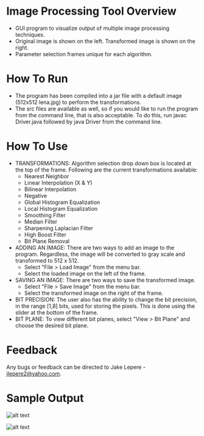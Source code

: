 # Image Processing Tool Overview
- GUI program to visualize output of multiple image processing techniques.
- Original image is shown on the left. Transformed image is shown on the right.
- Parameter selection frames unique for each algorithm.

# How To Run
- The program has been compiled into a jar file with a default image (512x512 lena.jpg) to perform the transformations.
- The src files are available as well, so if you would like to run the program from the command line, that is also acceptable. To do this, run javac Driver.java followed by java Driver from the command line.

# How To Use
- TRANSFORMATIONS: Algorithm selection drop down box is located at the top of the frame. Following are the current transformations available:
  - Nearest Neighbor
  - Linear Interpolation (X & Y)
  - Bilinear Interpolation
  - Negative
  - Global Histogram Equalization
  - Local Histogram Equalization
  - Smoothing Filter
  - Median Filter
  - Sharpening Laplacian Filter
  - High Boost Filter
  - Bit Plane Removal
- ADDING AN IMAGE: There are two ways to add an image to the program. Regardless, the image will be converted to gray scale and transformed to 512 x 512.
  - Select "File > Load Image" from the menu bar.
  - Select the loaded image on the left of the frame.
- SAVING AN IMAGE: There are two ways to save the transformed image.
  - Select "File > Save Image" from the menu bar.
  - Select the transformed image on the right of the frame.
- BIT PRECISION: The user also has the ability to change the bit precision, in the range [1,8] bits, used for storing the pixels. This is done using the slider at the bottom of the frame.
- BIT PLANE: To view different bit planes, select "View > Bit Plane" and choose the desired bit plane.

# Feedback
Any bugs or feedback can be directed to Jake Lepere - jlepere2@yahoo.com.

# Sample Output
![alt text](https://github.com/jrlepere/ImageTransformationProject/blob/master/imgs/04-11-2018_NearestNeighbor_512-32-512_7.png)

![alt text](https://github.com/jrlepere/ImageTransformationProject/blob/master/imgs/04-11-2018_LocalHistogramEqualization_5_2.png)
